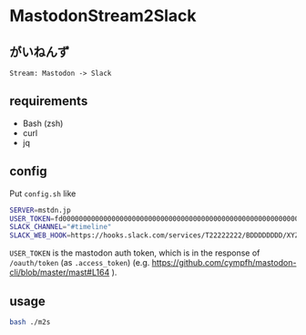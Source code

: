 # MastodonStream2Slack

## がいねんず

```
Stream: Mastodon -> Slack
```

## requirements

- Bash (zsh)
- curl
- jq

## config

Put `config.sh` like

```bash
SERVER=mstdn.jp
USER_TOKEN=fd00000000000000000000000000000000000000000000000000000000000000
SLACK_CHANNEL="#timeline"
SLACK_WEB_HOOK=https://hooks.slack.com/services/T22222222/BDDDDDDDD/XYZZZZZZZZZZZZZZZZZZZZZZ
```

`USER_TOKEN` is the mastodon auth token,
which is in the response of `/oauth/token` (as `.access_token`) (e.g. https://github.com/cympfh/mastodon-cli/blob/master/mast#L164 ).

## usage

```bash
bash ./m2s
```

